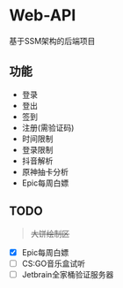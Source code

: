# Web-API

基于SSM架构的后端项目

## 功能

- 登录
- 登出
- 签到
- 注册(需验证码)
- 时间限制
- 登录限制
- 抖音解析
- 原神抽卡分析
- Epic每周白嫖

## TODO
> ~~大饼绘制区~~

- [x] Epic每周白嫖
- [ ] CS:GO音乐盒试听
- [ ] Jetbrain全家桶验证服务器